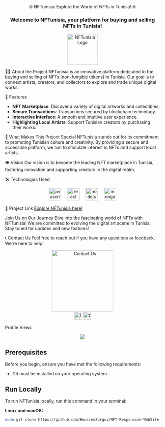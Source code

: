 <div align="center">
🌐 NFTunisia: Explore the World of NFTs in Tunisia! 🌐
</div>

<h3 align="center">Welcome to NFTunisia, your platform for buying and selling NFTs in Tunisia!</h3>
<div align="center">
    <img src="https://i.ibb.co/bHZJp7p/nft-logo.png" alt="NFTunisia Logo" style="height: 100px;" />
</div>

👩‍💻 About the Project
NFTunisia is an innovative platform dedicated to the buying and selling of NFTs (non-fungible tokens) in Tunisia. Our goal is to connect artists, creators, and collectors to explore and trade unique digital works.

🚀 Features
- **NFT Marketplace**: Discover a variety of digital artworks and collectibles.
- **Secure Transactions**: Transactions secured by blockchain technology.
- **Interactive Interface**: A smooth and intuitive user experience.
- **Highlighting Local Artists**: Support Tunisian creators by purchasing their works.

💪 What Makes This Project Special
NFTunisia stands out for its commitment to promoting Tunisian culture and creativity. By providing a secure and accessible platform, we aim to stimulate interest in NFTs and support local artists.

👁 Vision
Our vision is to become the leading NFT marketplace in Tunisia, fostering innovation and supporting creators in the digital realm.

🛠 Technologies Used
<div align="center">
    <img src="https://cdn.jsdelivr.net/gh/devicons/devicon/icons/javascript/javascript-original.svg" height="40" alt="javascript logo" />
    <img width="12" />
    <img src="https://cdn.jsdelivr.net/gh/devicons/devicon/icons/react/react-original.svg" height="40" alt="react logo" />
    <img width="12" />
    <img src="https://cdn.jsdelivr.net/gh/devicons/devicon/icons/nodejs/nodejs-original.svg" height="40" alt="nodejs logo" />
    <img width="12" />
    <img src="https://cdn.jsdelivr.net/gh/devicons/devicon/icons/mongodb/mongodb-original.svg" height="40" alt="mongodb logo" />
</div>

🔗 Project Link
[Explore NFTunisia here!](https://nftunisia.example.com)

Join Us on Our Journey
Dive into the fascinating world of NFTs with NFTunisia! We are committed to evolving the digital art scene in Tunisia. Stay tuned for updates and new features!

📞 Contact Us
Feel free to reach out if you have any questions or feedback. We're here to help!

<div align="center">
    <img height="200" src="https://media1.giphy.com/media/v1.Y2lkPTc5MGI3NjExZDRrMjdvbTl2NnQ4MHRrZGk4dTA4NWYweGV4OXZzNDdnb2FyaXIweSZlcD12MV9pbnRlcm5hbF9naWZfYnlfaWQmY3Q9Zw/CTX0ivSQbI78A/giphy.gif" alt="Contact Us" />
</div>

<div align="center">
    <img src="https://img.shields.io/static/v1?message=LinkedIn&logo=linkedin&label=&color=0077B5&logoColor=white&labelColor=&style=for-the-badge" height="25" alt="linkedin logo" />
    <img src="https://img.shields.io/static/v1?message=Twitter&logo=twitter&label=&color=1DA1F2&logoColor=white&labelColor=&style=for-the-badge" height="25" alt="twitter logo" />
</div>

Profile Views
<div align="center">
    <img src="https://profile-counter.glitch.me/YOUR_PROFILE/count.svg?" />
</div>

## Prerequisites
Before you begin, ensure you have met the following requirements:
- Git must be installed on your operating system.

## Run Locally
To run NFTunisia locally, run this command in your terminal:

**Linux and macOS:**
```bash
sudo git clone https://github.com/HoussemZorgui/NFT-Responsive-WebSite.git
